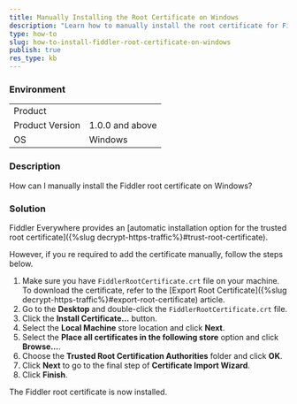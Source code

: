 ```yaml
---
title: Manually Installing the Root Certificate on Windows
description: "Learn how to manually install the root certificate for Fiddler Everywhere on Windows."
type: how-to
slug: how-to-install-fiddler-root-certificate-on-windows
publish: true
res_type: kb
---
```


### Environment

|   |   |
|---|---|
| Product   |
| Product Version | 1.0.0 and above  |
| OS | Windows |

### Description

How can I manually install the Fiddler root certificate on Windows?

### Solution

Fiddler Everywhere provides an [automatic installation option for the trusted root certificate]({%slug decrypt-https-traffic%}#trust-root-certificate).

However, if you re required to add the certificate manually, follow the steps below.

1. Make sure you have `FiddlerRootCertificate.crt` file on your machine. To download the certificate, refer to the [Export Root Certificate]({%slug decrypt-https-traffic%}#export-root-certificate) article.
1. Go to the __Desktop__ and double-click the `FiddlerRootCertificate.crt` file.
1. Click the __Install Certificate...__ button.
1. Select the __Local Machine__ store location and click __Next__.
1. Select the __Place all certificates in the following store__ option and click __Browse...__.
1. Choose the __Trusted Root Certification Authorities__ folder and click __OK__.
1. Click __Next__ to go to the final step of __Certificate Import Wizard__.
1. Click __Finish__.

The Fiddler root certificate is now installed.
